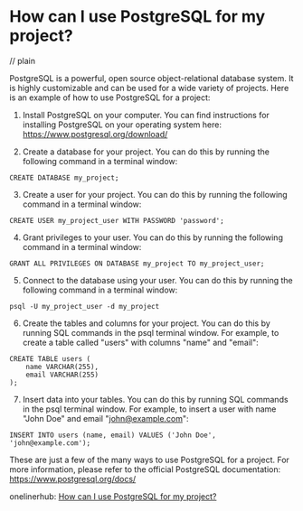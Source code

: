 # How can I use PostgreSQL for my project?
// plain

PostgreSQL is a powerful, open source object-relational database system. It is highly customizable and can be used for a wide variety of projects. Here is an example of how to use PostgreSQL for a project:

1. Install PostgreSQL on your computer. You can find instructions for installing PostgreSQL on your operating system here: https://www.postgresql.org/download/

2. Create a database for your project. You can do this by running the following command in a terminal window:
```
CREATE DATABASE my_project;
```

3. Create a user for your project. You can do this by running the following command in a terminal window:
```
CREATE USER my_project_user WITH PASSWORD 'password';
```

4. Grant privileges to your user. You can do this by running the following command in a terminal window:
```
GRANT ALL PRIVILEGES ON DATABASE my_project TO my_project_user;
```

5. Connect to the database using your user. You can do this by running the following command in a terminal window:
```
psql -U my_project_user -d my_project
```

6. Create the tables and columns for your project. You can do this by running SQL commands in the psql terminal window. For example, to create a table called "users" with columns "name" and "email":
```
CREATE TABLE users (
    name VARCHAR(255),
    email VARCHAR(255)
);
```

7. Insert data into your tables. You can do this by running SQL commands in the psql terminal window. For example, to insert a user with name "John Doe" and email "john@example.com":
```
INSERT INTO users (name, email) VALUES ('John Doe', 'john@example.com');
```

These are just a few of the many ways to use PostgreSQL for a project. For more information, please refer to the official PostgreSQL documentation: https://www.postgresql.org/docs/

onelinerhub: [How can I use PostgreSQL for my project?](https://onelinerhub.com/postgresql/how-can-i-use-postgresql-for-my-project)